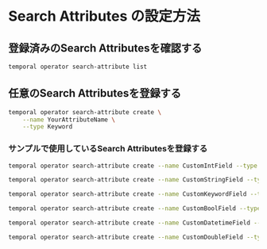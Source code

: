 # Search Attributes の設定方法

## 登録済みのSearch Attributesを確認する

```sh
temporal operator search-attribute list
```

## 任意のSearch Attributesを登録する

```sh
temporal operator search-attribute create \
    --name YourAttributeName \
    --type Keyword
```

### サンプルで使用しているSearch Attributesを登録する

```sh
temporal operator search-attribute create --name CustomIntField --type Int
```
```sh
temporal operator search-attribute create --name CustomStringField --type Text
```
```sh
temporal operator search-attribute create --name CustomKeywordField --type Keyword
```
```sh
temporal operator search-attribute create --name CustomBoolField --type Bool
```
```sh
temporal operator search-attribute create --name CustomDatetimeField --type Datetime
```
```sh
temporal operator search-attribute create --name CustomDoubleField --type Double
```

